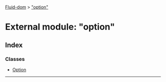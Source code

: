 [Fluid-dom](../README.md) > ["option"](../modules/_option_.md)

# External module: "option"

## Index

### Classes

* [Option](../classes/_option_.option.md)

---

